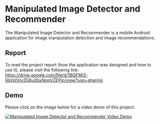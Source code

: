 # Manipulated Image Detector and Recommender

The Manipulated Image Detector and Recommender is a mobile Android application for image manipulation detection and image recommendations.

## Report
To read the project report (how the application was designed and how to use it), please visit the following link: https://drive.google.com/file/d/1BQFMi3-IjbVpIVnrZG6uXbxNqnVZEPjp/view?usp=sharing

## Demo
Please click on the image below for a video demo of this project.

[![Manipulated Image Detector and Recommender Video Demo](https://img.youtube.com/vi/22KvUPddP0I/0.jpg)](https://youtu.be/22KvUPddP0I "Manipulated Image Detector and Recommender Video Demo")

